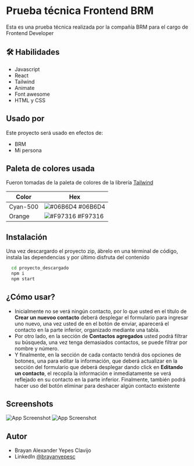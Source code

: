# Prueba técnica Frontend BRM

Esta es una prueba técnica realizada por la compañía BRM para el cargo de Frontend Developer


## 🛠 Habilidades
- Javascript
- React
- Tailwind
- Animate
- Font awesome
- HTML y CSS


## Usado por

Este proyecto será usado en efectos de:

- BRM
- Mi persona

## Paleta de colores usada
Fueron tomadas de la paleta de colores de la librería [Tailwind](https://tailwindcss.com/)

| Color             | Hex                                                                |
| ----------------- | ------------------------------------------------------------------ |
| Cyan-500 | ![#06B6D4](https://via.placeholder.com/10/06B6D4?text=+) #06B6D4 |
| Orange | ![#F97316](https://via.placeholder.com/10/F97316?text=+) #F97316 |



## Instalación

Una vez descargardo el proyecto zip, ábrelo en una términal de código, instala las dependencias y por último disfruta del contenido

```bash
  cd proyecto_descargado
  npm i  
  npm start
```
    
## ¿Cómo usar?

- Inicialmente no se verá ningún contacto, por lo que usted en el título de **Crear un nuevoo contacto** deberá desplegar el formulario para ingresar uno nuevo, una vez usted de en el botón de enviar, aparecerá el contacto en la parte inferior, organizado mediante una tabla.
- Por otro lado, en la sección de **Contactos agregados** usted podrá filtrar su búsqueda, una vez tenga demasiados contactos, se puede filtrar por nombre y número.
- Y finalmente, en la sección de cada contacto tendrá dos opciones de botones, una para editar la información, que deberá actualizar en la sección del formulario que deberá desplegar dando click en **Editando un contacto**, el recopila la información e inmediatamente se verá reflejado en su contacto en la parte inferior. Finalmente, también podrá hacer uso del botón eliminar para deshacer algún contacto existente


## Screenshots

![App Screenshot](https://i.ibb.co/hmDfbRS/miagenda.png)
![App Screenshot](https://i.ibb.co/sbSpnd6/Sin-t-tulo.png)



## Autor
- Brayan Alexander Yepes Clavijo 
- LinkedIn [@brayanyepesc](https://www.linkedin.com/in/brayan-yepesc/)
